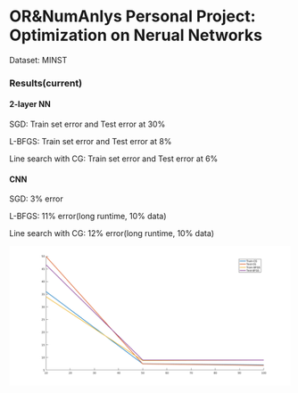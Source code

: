 # OR&NumAnlys Personal Project: Optimization on Nerual Networks
Dataset: MINST

### Results(current)
#### 2-layer NN
SGD: Train set error and Test error at 30%

L-BFGS: Train set error and Test error at 8%

Line search with CG: Train set error and Test error at 6%

#### CNN
SGD: 3% error

L-BFGS: 11% error(long runtime, 10% data)

Line search with CG: 12% error(long runtime, 10% data)

![error-iter](./pictures/CG-BFGS(Iteration).png)
